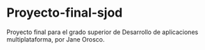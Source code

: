 # Proyecto-final-sjod
Proyecto final para el grado superior de Desarrollo de aplicaciones multiplataforma, por Jane Orosco.
